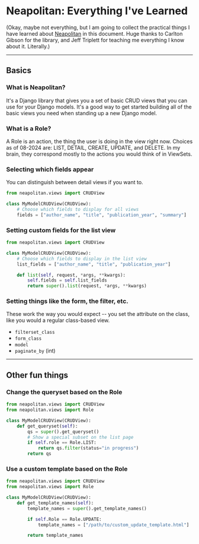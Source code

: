 # Neapolitan: Everything I've Learned 

(Okay, maybe not everything, but I am going to collect the practical things I have learned about [Neapolitan](https://github.com/carltongibson/neapolitan) in this document. Huge thanks to Carlton Gibson for the library, and Jeff Triplett for teaching me everything I know about it. Literally.) 

---

## Basics 

### What is Neapolitan? 

It's a Django library that gives you a set of basic CRUD views that you can use for your Django models. It's a good way to get started building all of the basic views you need when standing up a new Django model. 

### What is a Role? 

A Role is an action, the thing the user is doing in the view right now. Choices as of 08-2024 are: LIST, DETAIL, CREATE, UPDATE, and DELETE. In my brain, they correspond mostly to the actions you would think of in ViewSets. 

### Selecting which fields appear 

You can distinguish between detail views if you want to. 

```py
from neapolitan.views import CRUDView

class MyModelCRUDView(CRUDView):
    # Choose which fields to display for all views 
    fields = ["author_name", "title", "publication_year", "summary"]
```

### Setting custom fields for the list view 

```py
from neapolitan.views import CRUDView

class MyModelCRUDView(CRUDView):
    # Choose which fields to display in the list view
    list_fields = ["author_name", "title", "publication_year"] 

    def list(self, request, *args, **kwargs):
        self.fields = self.list_fields
        return super().list(request, *args, **kwargs)
```

### Setting things like the form, the filter, etc. 

These work the way you would expect -- you set the attribute on the class, like you would a regular class-based view. 

- `filterset_class`
- `form_class`
- `model`
- `paginate_by` (int)


---

## Other fun things 

### Change the queryset based on the Role 

```py
from neapolitan.views import CRUDView
from neapolitan.views import Role

class MyModelCRUDView(CRUDView):
    def get_queryset(self):
        qs = super().get_queryset()
        # Show a special subset on the list page 
        if self.role == Role.LIST:
            return qs.filter(status="in progress")
        return qs
```

### Use a custom template based on the Role 

```py
from neapolitan.views import CRUDView
from neapolitan.views import Role

class MyModelCRUDView(CRUDView):
    def get_template_names(self):
        template_names = super().get_template_names()

        if self.Role == Role.UPDATE:
            template_names = ["/path/to/custom_update_template.html"]

        return template_names
```
